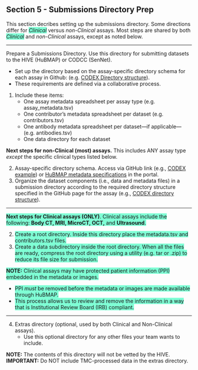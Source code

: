 ## Section 5 - Submissions Directory Prep
This section decribes setting up the submissions directory. Some directions differ for <span style="background-color: aquamarine;">_Clinical_</span> versus _non-Clinical_ assays. 
Most steps are shared by both <span style="background-color: aquamarine;">_Clinical_</span> and _non-Clinical_ assays, except as noted below.

<hr>

Prepare a Submissions Directory. Use this directory for submitting datasets to the HIVE (HuBMAP) or CODCC (SenNet).
  - Set up the directory based on the assay-specific directory schema for each assay in Github: (e.g. [CODEX Directory structure](https://hubmapconsortium.github.io/ingest-validation-tools/codex/)).
  - These requirements are defined via a collaborative process.

1. Include these items:
   - One assay metadata spreadsheet per assay type (e.g. assay_metadata.tsv)
   - One contributor’s metadata spreadsheet per dataset (e.g. contributors.tsv)
   - One antibody metadata spreadsheet  per dataset—if applicable—(e.g. antibodies.tsv)
   - One data directory for each dataset 

**Next steps for non-Clinical (most) assays.** This includes ANY assay type _except_ the specific clinical types listed below.

  2. Assay-specific directory schema. Access via GitHub link (e.g., <a href="https://software.docs.hubmapconsortium.org/assays/codex">CODEX example</a>) or <a href="https://software.docs.hubmapconsortium.org/metadata">HuBMAP metadata specifications</a> in the portal. 
  3. Organize the dataset components (i.e., data and metadata files) in a submission directory according to the required directory structure specified in the GitHub page for the assay (e.g., <a href="https://github.com/hubmapconsortium/ingest-validation-tools/tree/main/docs/codex">CODEX directory structure</a>).

<hr>

<span style="background-color: aquamarine;"> <b>Next steps for Clinical assays (ONLY)</b>. Clinical assays include the following: <b>Body CT, MRI, MicroCT, OCT,</b> and <b>Ultrasound</b>.</span>

  2. <span style="background-color: aquamarine;">Create a root directory. Inside this directory place the metadata.tsv and contributors.tsv files.</span>
  3. <span style="background-color: aquamarine;">Create a data subdirectory inside the root directory. When all the files are ready, compress the root directory using a utility (e.g. tar or .zip) to reduce its file size for submission.</span>

 <span style="background-color: aquamarine;"><b>NOTE:</b> Clinical assays may have protected patient information (PPI) embedded in the metadata or images. </span>
   - <span style="background-color: aquamarine;">PPI <em>must</em> be removed before the metadata or images are made available through HuBMAP.</span>
   - <span style="background-color: aquamarine;">This process allows us to review and remove the information in a way that is Institutional Review Board (IRB) compliant. </span>

<hr>

4. Extras directory (optional, used by both Clinical and Non-Clinical assays).
   - Use this optional directory for any other files your team wants to include.
   
**NOTE:** The contents of this directory will not be vetted by the HIVE. 
**IMPORTANT:** Do NOT include TMC-processed data in the extras directory.
